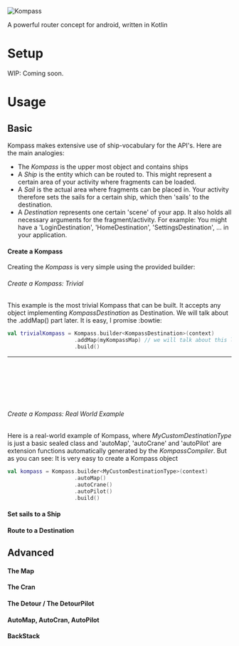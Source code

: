 ![Kompass](https://github.com/sellmair/kompass/blob/develop/assets/Kompass_724.png?raw=true)

A powerful router concept for android, written in Kotlin

# Setup
WIP: Coming soon.


# Usage
## Basic
Kompass makes extensive use of ship-vocabulary for the API's. Here are the main analogies: 
- The _Kompass_ is the upper most object and contains ships
- A _Ship_ is the entity which can be routed to. This might represent a certain area of your 
activity where fragments can be loaded.
- A _Sail_ is the actual area where fragments can be placed in. Your activity therefore sets the 
sails for a certain ship, which then 'sails' to the destination. 
- A _Destination_ represents one certain 'scene' of your app. It also holds all necessary arguments for 
 the fragment/activity. For example: You might have a 
'LoginDestination', 'HomeDestination', 'SettingsDestination', ...  in your application. 


#### Create a Kompass
Creating the _Kompass_ is very simple using the provided builder: 

###### Create a Kompass: Trivial
This example is the most trivial Kompass that can be built. It accepts any object implementing
_KompassDestination_ as Destination. We will talk about the .addMap() part later. 
It is easy, I promise :bowtie:
```kotlin
val trivialKompass = Kompass.builder<KompassDestination>(context)
                     .addMap(myKompassMap) // we will talk about this later
                     .build()
```

___
<br><br><br><br><br>
###### Create a Kompass: Real World Example
Here is a real-world example of Kompass, where _MyCustomDestinationType_ is just a basic
sealed class and 'autoMap', 'autoCrane' and 'autoPilot' are extension functions automatically 
generated by the _KompassCompiler_. But as you can see: It is very easy to create a Kompass object

```kotlin
val kompass = Kompass.builder<MyCustomDestinationType>(context)
                     .autoMap()
                     .autoCrane()
                     .autoPilot()
                     .build()
```


#### Set sails to a Ship
#### Route to a Destination

## Advanced
#### The Map
#### The Cran
#### The Detour / The DetourPilot
#### AutoMap, AutoCran, AutoPilot
#### BackStack
